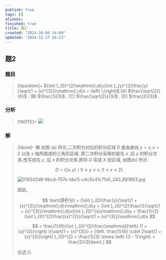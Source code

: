 ```yaml
---
publish: true
tags: []
aliases: 
finished: true
title: 题2
created: "2024-10-04 14:09"
updated: "2024-12-17 10:13"
---
```

## 题2
### 题目
> [!question]+
> ${\int }_{0}^{2}\mathrm{\;d}y{\int }_{y}^{2}\frac{y}{\sqrt{1 + {x}^{3}}}\mathrm{\;d}x = \left( \;\right)$
> (A) $\frac{\sqrt{2}}{6}$ . 
> (B) $\frac{1}{3}$ . 
> (C) $\frac{\sqrt{2}}{3}$ . 
> (D) $\frac{2}{3}$ .
### 分析
> [!NOTE]+
> ![](https://img.hwenyi.live/202412081227798.webp)
### 解
> [!done]-
> 解 如图 (a) 所示,二次积分对应的积分区域 $D$ 是由直线 $y = x, x = 2$ 以及 $x$ 轴所围成的三角形区域. 原二次积分采用的是先 $x$ ,后 $y$ 的积分次序,改写成先 $y$ ,后 $x$ 的积分次序,即将 $D$ 写成 $\mathrm{X}$ 型区域, 如图(b) 所示.
> 
> $$
> D = \{ \left( {x, y}\right) \mid 0 \leq y \leq x,0 \leq x \leq 2\} .
> $$
> 
> ![019242d6-6bcd-757e-bbc5-c4c5c41c7fa5_243_881863.jpg](https://img.hwenyi.live/202409302017000.webp)
> 
> 因此,
> 
> $$
> \text{原积分} = {\iint }_{D}\frac{y}{\sqrt{1 + {x}^{3}}}\mathrm{\;d}x\mathrm{\;d}y = {\int }_{0}^{2}\frac{1}{\sqrt{1 + {x}^{3}}}\mathrm{\;d}x{\int }_{0}^{x}y\mathrm{\;d}y = \frac{1}{2}{\int }_{0}^{2}\frac{{x}^{2}}{\sqrt{1 + {x}^{3}}}\mathrm{\;d}x
> $$
> 
> $$
> = \frac{1}{6}{\int }_{0}^{2}\frac{\mathrm{d}\left( {1 + {x}^{3}}\right) }{\sqrt{1 + {x}^{3}}} = {\left. \frac{1}{6} \cdot 2\sqrt{1 + {x}^{3}}\right| }_{0}^{2} = \frac{1}{3} \times \left( {3 - 1}\right) = \frac{2}{3}\text{.}
> $$
> 
> 应选 D.